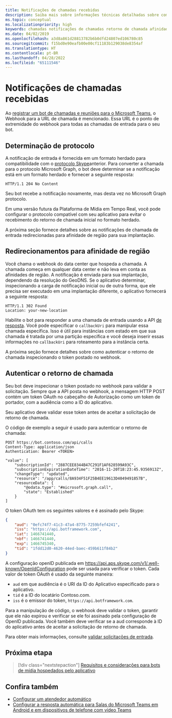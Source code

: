 ```yaml
---
title: Notificações de chamadas recebidas
description: Saiba mais sobre informações técnicas detalhadas sobre como lidar com notificações de chamadas de entrada, redirecionar e autenticar chamadas usando exemplos de código
ms.topic: conceptual
ms.localizationpriority: high
keywords: chamadas notificações de chamadas retorno de chamada afinidade de região
ms.date: 04/02/2019
ms.openlocfilehash: a3d8a861d28813782b6b0dfd24807ed106780c85
ms.sourcegitcommit: f15bd0e90eafb00e00cf11183b129038de8354af
ms.translationtype: HT
ms.contentlocale: pt-BR
ms.lasthandoff: 04/28/2022
ms.locfileid: "65111546"
---
```

# <a name="incoming-call-notifications"></a>Notificações de chamadas recebidas

Ao [registrar um bot de chamadas e reuniões para o Microsoft Teams](./registering-calling-bot.md#create-new-bot-or-add-calling-capabilities), o Webhook para a URL de chamada é mencionado. Essa URL é o ponto de extremidade do webhook para todas as chamadas de entrada para o seu bot.

## <a name="protocol-determination"></a>Determinação de protocolo

A notificação de entrada é fornecida em um formato herdado para compatibilidade com o [protocolo Skype](/azure/bot-service/dotnet/bot-builder-dotnet-real-time-media-concepts?view=azure-bot-service-3.0&preserve-view=true)anterior. Para converter a chamada para o protocolo Microsoft Graph, o bot deve determinar se a notificação está em um formato herdado e fornecer a seguinte resposta:

```http
HTTP/1.1 204 No Content
```

Seu bot recebe a notificação novamente, mas desta vez no Microsoft Graph protocolo.

Em uma versão futura da Plataforma de Mídia em Tempo Real, você pode configurar o protocolo compatível com seu aplicativo para evitar o recebimento do retorno de chamada inicial no formato herdado.

A próxima seção fornece detalhes sobre as notificações de chamada de entrada redirecionadas para afinidade de região para sua implantação.

## <a name="redirects-for-region-affinity"></a>Redirecionamentos para afinidade de região

Você chama o webhook do data center que hospeda a chamada. A chamada começa em qualquer data center e não leva em conta as afinidades de região. A notificação é enviada para sua implantação, dependendo da resolução do GeoDNS. Se o aplicativo determinar, inspecionando a carga de notificação inicial ou de outra forma, que ele precisa ser executado em uma implantação diferente, o aplicativo fornecerá a seguinte resposta:

```http
HTTP/1.1 302 Found
Location: your-new-location
```

Habilite o bot para responder a uma chamada de entrada usando a API [de resposta](/graph/api/call-answer?view=graph-rest-1.0&tabs=http&preserve-view=true). Você pode especificar o `callbackUri` para manipular essa chamada específica. Isso é útil para instâncias com estado em que sua chamada é tratada por uma partição específica e você deseja inserir essas informações no `callbackUri` para roteamento para a instância certa.

A próxima seção fornece detalhes sobre como autenticar o retorno de chamada inspecionando o token postado no webhook.

## <a name="authenticate-the-callback"></a>Autenticar o retorno de chamada

Seu bot deve inspecionar o token postado no webhook para validar a solicitação. Sempre que a API posta no webhook, a mensagem HTTP POST contém um token OAuth no cabeçalho de Autorização como um token de portador, com a audiência como a ID do aplicativo.

Seu aplicativo deve validar esse token antes de aceitar a solicitação de retorno de chamada.

O código de exemplo a seguir é usado para autenticar o retorno de chamada:

```http
POST https://bot.contoso.com/api/calls
Content-Type: application/json
Authentication: Bearer <TOKEN>

"value": [
    "subscriptionId": "2887CEE8344B47C291F1AF628599A93C",
    "subscriptionExpirationDateTime": "2016-11-20T18:23:45.9356913Z",
    "changeType": "updated",
    "resource": "/app/calls/8A934F51F25B4EE19613D4049491857B",
    "resourceData": {
        "@odata.type": "#microsoft.graph.call",
        "state": "Established"
    }
]
```

O token OAuth tem os seguintes valores e é assinado pelo Skype:

```json
{
    "aud": "0efc74f7-41c3-47a4-8775-7259bfef4241",
    "iss": "https://api.botframework.com",
    "iat": 1466741440,
    "nbf": 1466741440,
    "exp": 1466745340,
    "tid": "1fdd12d0-4620-44ed-baec-459b611f84b2"
}
```

A configuração openID publicada em <https://api.aps.skype.com/v1/.well-known/OpenIdConfiguration> pode ser usada para verificar o token. Cada valor de token OAuth é usado da seguinte maneira:

* `aud` em que audiência é o URI da ID do Aplicativo especificado para o aplicativo.
* `tid` é a ID do locatário Contoso.com.
* `iss` é o emissor do token, `https://api.botframework.com`.

Para a manipulação de código, o webhook deve validar o token, garantir que ele não expirou e verificar se ele foi assinado pela configuração de OpenID publicada. Você também deve verificar se a aud corresponde à ID do aplicativo antes de aceitar a solicitação de retorno de chamada.

Para obter mais informações, consulte [validar solicitações de entrada](https://github.com/microsoftgraph/microsoft-graph-comms-samples/blob/master/Samples/Common/Sample.Common/Authentication/AuthenticationProvider.cs).

## <a name="next-step"></a>Próxima etapa

> [!div class="nextstepaction"]
> [Requisitos e considerações para bots de mídia hospedados pelo aplicativo](~/bots/calls-and-meetings/requirements-considerations-application-hosted-media-bots.md)

## <a name="see-also"></a>Confira também

* [Configurar um atendedor automático](/microsoftteams/create-a-phone-system-auto-attendant)
* [Configurar a resposta automática para Salas do Microsoft Teams em Android e em dispositivos de telefone com vídeo Teams](/microsoftteams/set-up-auto-answer-on-teams-android)